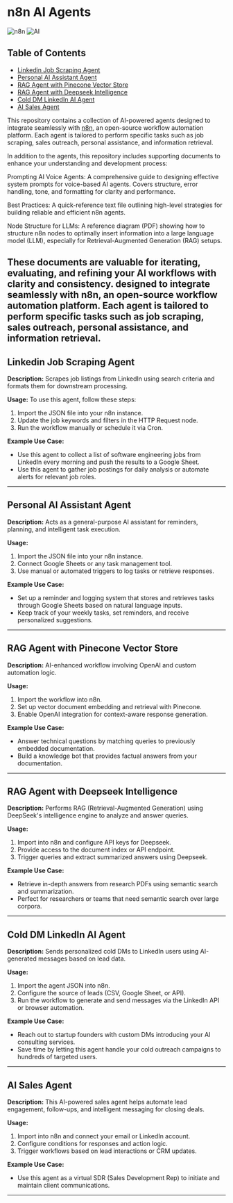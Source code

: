 # n8n AI Agents

![n8n](https://img.shields.io/badge/Built%20With-n8n-blue) ![AI](https://img.shields.io/badge/Powered%20by-OpenAI-lightgrey)

## Table of Contents

* [Linkedin Job Scraping Agent](#linkedin-job-scraping-agent)
* [Personal AI Assistant Agent](#personal-ai-assistant-agent)
* [RAG Agent with Pinecone Vector Store](#rag-agent-with-pinecone-vector-store)
* [RAG Agent with Deepseek Intelligence](#rag-agent-with-deepseek-intelligence)
* [Cold DM LinkedIn AI Agent](#cold-dm-linkedin-ai-agent)
* [AI Sales Agent](#ai-sales-agent)

This repository contains a collection of AI-powered agents designed to integrate seamlessly with [n8n](https://n8n.io/), an open-source workflow automation platform. Each agent is tailored to perform specific tasks such as job scraping, sales outreach, personal assistance, and information retrieval.

In addition to the agents, this repository includes supporting documents to enhance your understanding and development process:

Prompting AI Voice Agents: A comprehensive guide to designing effective system prompts for voice-based AI agents. Covers structure, error handling, tone, and formatting for clarity and performance.

Best Practices: A quick-reference text file outlining high-level strategies for building reliable and efficient n8n agents.

Node Structure for LLMs: A reference diagram (PDF) showing how to structure n8n nodes to optimally insert information into a large language model (LLM), especially for Retrieval-Augmented Generation (RAG) setups.

These documents are valuable for iterating, evaluating, and refining your AI workflows with clarity and consistency. designed to integrate seamlessly with n8n, an open-source workflow automation platform. Each agent is tailored to perform specific tasks such as job scraping, sales outreach, personal assistance, and information retrieval.
---

## Linkedin Job Scraping Agent

**Description:**
Scrapes job listings from LinkedIn using search criteria and formats them for downstream processing.

**Usage:**
To use this agent, follow these steps:

1. Import the JSON file into your n8n instance.
2. Update the job keywords and filters in the HTTP Request node.
3. Run the workflow manually or schedule it via Cron.

**Example Use Case:**

* Use this agent to collect a list of software engineering jobs from LinkedIn every morning and push the results to a Google Sheet.
* Use this agent to gather job postings for daily analysis or automate alerts for relevant job roles.

---

## Personal AI Assistant Agent

**Description:**
Acts as a general-purpose AI assistant for reminders, planning, and intelligent task execution.

**Usage:**

1. Import the JSON file into your n8n instance.
2. Connect Google Sheets or any task management tool.
3. Use manual or automated triggers to log tasks or retrieve responses.

**Example Use Case:**

* Set up a reminder and logging system that stores and retrieves tasks through Google Sheets based on natural language inputs.
* Keep track of your weekly tasks, set reminders, and receive personalized suggestions.

---

## RAG Agent with Pinecone Vector Store

**Description:**
AI-enhanced workflow involving OpenAI and custom automation logic.

**Usage:**

1. Import the workflow into n8n.
2. Set up vector document embedding and retrieval with Pinecone.
3. Enable OpenAI integration for context-aware response generation.

**Example Use Case:**

* Answer technical questions by matching queries to previously embedded documentation.
* Build a knowledge bot that provides factual answers from your documentation.

---

## RAG Agent with Deepseek Intelligence

**Description:**
Performs RAG (Retrieval-Augmented Generation) using DeepSeek's intelligence engine to analyze and answer queries.

**Usage:**

1. Import into n8n and configure API keys for Deepseek.
2. Provide access to the document index or API endpoint.
3. Trigger queries and extract summarized answers using Deepseek.

**Example Use Case:**

* Retrieve in-depth answers from research PDFs using semantic search and summarization.
* Perfect for researchers or teams that need semantic search over large corpora.

---

## Cold DM LinkedIn AI Agent

**Description:**
Sends personalized cold DMs to LinkedIn users using AI-generated messages based on lead data.

**Usage:**

1. Import the agent JSON into n8n.
2. Configure the source of leads (CSV, Google Sheet, or API).
3. Run the workflow to generate and send messages via the LinkedIn API or browser automation.

**Example Use Case:**

* Reach out to startup founders with custom DMs introducing your AI consulting services.
* Save time by letting this agent handle your cold outreach campaigns to hundreds of targeted users.

---

## AI Sales Agent

**Description:**
This AI-powered sales agent helps automate lead engagement, follow-ups, and intelligent messaging for closing deals.

**Usage:**

1. Import into n8n and connect your email or LinkedIn account.
2. Configure conditions for responses and action logic.
3. Trigger workflows based on lead interactions or CRM updates.

**Example Use Case:**

* Use this agent as a virtual SDR (Sales Development Rep) to initiate and maintain client communications.

---
